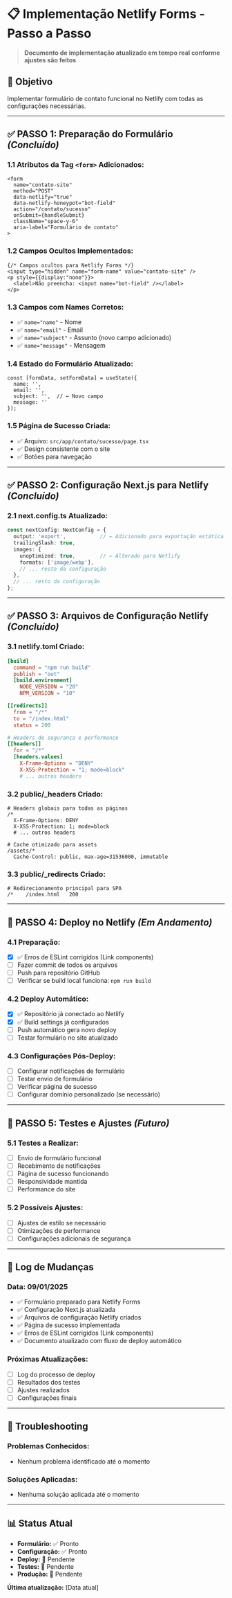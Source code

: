# 📋 Implementação Netlify Forms - Passo a Passo

> **Documento de implementação atualizado em tempo real conforme ajustes são feitos**

## 🎯 Objetivo
Implementar formulário de contato funcional no Netlify com todas as configurações necessárias.

---

## ✅ **PASSO 1: Preparação do Formulário** *(Concluído)*

### **1.1 Atributos da Tag `<form>` Adicionados:**
```tsx
<form 
  name="contato-site"
  method="POST"
  data-netlify="true"
  data-netlify-honeypot="bot-field"
  action="/contato/sucesso"
  onSubmit={handleSubmit} 
  className="space-y-6"
  aria-label="Formulário de contato"
>
```

### **1.2 Campos Ocultos Implementados:**
```tsx
{/* Campos ocultos para Netlify Forms */}
<input type="hidden" name="form-name" value="contato-site" />
<p style={{display:"none"}}>
  <label>Não preencha: <input name="bot-field" /></label>
</p>
```

### **1.3 Campos com Names Corretos:**
- ✅ `name="name"` - Nome
- ✅ `name="email"` - Email  
- ✅ `name="subject"` - Assunto (novo campo adicionado)
- ✅ `name="message"` - Mensagem

### **1.4 Estado do Formulário Atualizado:**
```tsx
const [formData, setFormData] = useState({
  name: '',
  email: '',
  subject: '',  // ← Novo campo
  message: ''
});
```

### **1.5 Página de Sucesso Criada:**
- ✅ Arquivo: `src/app/contato/sucesso/page.tsx`
- ✅ Design consistente com o site
- ✅ Botões para navegação

---

## ✅ **PASSO 2: Configuração Next.js para Netlify** *(Concluído)*

### **2.1 next.config.ts Atualizado:**
```typescript
const nextConfig: NextConfig = {
  output: 'export',           // ← Adicionado para exportação estática
  trailingSlash: true,
  images: {
    unoptimized: true,        // ← Alterado para Netlify
    formats: ['image/webp'],
    // ... resto da configuração
  },
  // ... resto da configuração
};
```

---

## ✅ **PASSO 3: Arquivos de Configuração Netlify** *(Concluído)*

### **3.1 netlify.toml Criado:**
```toml
[build]
  command = "npm run build"
  publish = "out"
  [build.environment]
    NODE_VERSION = "20"
    NPM_VERSION = "10"

[[redirects]]
  from = "/*"
  to = "/index.html"
  status = 200

# Headers de segurança e performance
[[headers]]
  for = "/*"
  [headers.values]
    X-Frame-Options = "DENY"
    X-XSS-Protection = "1; mode=block"
    # ... outros headers
```

### **3.2 public/_headers Criado:**
```
# Headers globais para todas as páginas
/*
  X-Frame-Options: DENY
  X-XSS-Protection: 1; mode=block
  # ... outros headers

# Cache otimizado para assets
/assets/*
  Cache-Control: public, max-age=31536000, immutable
```

### **3.3 public/_redirects Criado:**
```
# Redirecionamento principal para SPA
/*    /index.html   200
```

---

## 🔄 **PASSO 4: Deploy no Netlify** *(Em Andamento)*

### **4.1 Preparação:**
- [x] ✅ Erros de ESLint corrigidos (Link components)
- [ ] Fazer commit de todos os arquivos
- [ ] Push para repositório GitHub
- [ ] Verificar se build local funciona: `npm run build`

### **4.2 Deploy Automático:**
- [x] ✅ Repositório já conectado ao Netlify
- [x] ✅ Build settings já configurados
- [ ] Push automático gera novo deploy
- [ ] Testar formulário no site atualizado

### **4.3 Configurações Pós-Deploy:**
- [ ] Configurar notificações de formulário
- [ ] Testar envio de formulário
- [ ] Verificar página de sucesso
- [ ] Configurar domínio personalizado (se necessário)

---

## 🔄 **PASSO 5: Testes e Ajustes** *(Futuro)*

### **5.1 Testes a Realizar:**
- [ ] Envio de formulário funcional
- [ ] Recebimento de notificações
- [ ] Página de sucesso funcionando
- [ ] Responsividade mantida
- [ ] Performance do site

### **5.2 Possíveis Ajustes:**
- [ ] Ajustes de estilo se necessário
- [ ] Otimizações de performance
- [ ] Configurações adicionais de segurança

---

## 📝 **Log de Mudanças**

### **Data: 09/01/2025**
- ✅ Formulário preparado para Netlify Forms
- ✅ Configuração Next.js atualizada
- ✅ Arquivos de configuração Netlify criados
- ✅ Página de sucesso implementada
- ✅ Erros de ESLint corrigidos (Link components)
- ✅ Documento atualizado com fluxo de deploy automático

### **Próximas Atualizações:**
- [ ] Log do processo de deploy
- [ ] Resultados dos testes
- [ ] Ajustes realizados
- [ ] Configurações finais

---

## 🚨 **Troubleshooting**

### **Problemas Conhecidos:**
- Nenhum problema identificado até o momento

### **Soluções Aplicadas:**
- Nenhuma solução aplicada até o momento

---

## 📊 **Status Atual**

- **Formulário:** ✅ Pronto
- **Configuração:** ✅ Pronto  
- **Deploy:** 🔄 Pendente
- **Testes:** 🔄 Pendente
- **Produção:** 🔄 Pendente

**Última atualização:** [Data atual]
